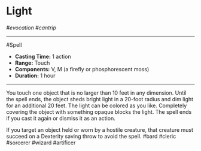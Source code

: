 # Light
*#evocation #cantrip*
___ 
#Spell
- **Casting Time:** 1 action
- **Range:** Touch
- **Components:** V, M (a firefly or phosphorescent moss)
- **Duration:** 1 hour
---
You touch one object that is no larger than 10 feet in any dimension. Until the spell ends, the object sheds bright light in a 20-foot radius and dim light for an additional 20 feet. The light can be colored as you like. Completely covering the object with something opaque blocks the light. The spell ends if you cast it again or dismiss it as an action.

If you target an object held or worn by a hostile creature, that creature must succeed on a Dexterity saving throw to avoid the spell.
#bard
#cleric
#sorcerer
#wizard
#artificer